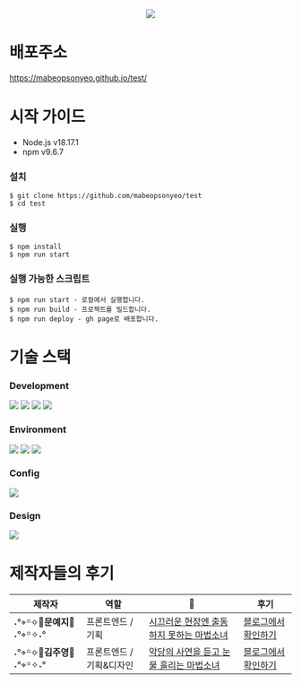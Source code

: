 <div align="center">
  <img src="https://github.com/mabeopsonyeo/test/assets/37898263/7106da62-a5cd-4394-95e5-78cacc2b964c" />
</div>

# 배포주소
https://mabeopsonyeo.github.io/test/

# 시작 가이드
- Node.js v18.17.1
- npm v9.6.7
  
### 설치
```
$ git clone https://github.com/mabeopsonyeo/test
$ cd test
```

### 실행
```
$ npm install
$ npm run start
```

### 실행 가능한 스크립트
```
$ npm run start - 로컬에서 실행합니다.
$ npm run build - 프로젝트를 빌드합니다.
$ npm run deploy - gh page로 배포합니다.
```

# 기술 스택
### Development
<img src="https://img.shields.io/badge/TypeScript-3178C6?style=for-the-badge&logo=typescript&logoColor=white"> <img src="https://img.shields.io/badge/React-61DAFB?style=for-the-badge&logo=react&logoColor=black"> <img src="https://img.shields.io/badge/Recoil-3578E5?style=for-the-badge&logo=recoil&logoColor=white"> <img src="https://img.shields.io/badge/styled components-DB7093?style=for-the-badge&logo=styledcomponents&logoColor=white">

### Environment
<img src="https://img.shields.io/badge/Git-F05032?style=for-the-badge&logo=git&logoColor=white"> <img src="https://img.shields.io/badge/GitHub-181717?style=for-the-badge&logo=github&logoColor=white"> <img src="https://img.shields.io/badge/Visual Studio Code-007ACC?style=for-the-badge&logo=visualstudiocode&logoColor=white">

### Config
<img src="https://img.shields.io/badge/NPM-CB3837?style=for-the-badge&logo=npm&logoColor=white">

### Design
<img src="https://img.shields.io/badge/Figma-F24E1E?style=for-the-badge&logo=figma&logoColor=white">


# 제작자들의 후기
|제작자|역할| 🧙 |후기|
|------|---|---|---|
|˖°⌖꙳✧🩵**문예지**🩵˖°⌖꙳✧˖°|프론트엔드 / 기획|[시끄러운 현장엔 출동하지 못하는 마법소녀](https://mabeopsonyeo.github.io/test/results/INTJ/)|[블로그에서 확인하기](https://velog.io/@moonelysian/%EB%88%88-%EB%96%A0%EB%B3%B4%EB%8B%88-%EB%A7%88%EB%B2%95%EC%86%8C%EB%85%80)|
|˖°⌖꙳✧💜**김주영**💜˖°⌖꙳✧˖°|프론트엔드 / 기획&디자인|[악당의 사연을 듣고 눈물 흘리는 마법소녀](https://mabeopsonyeo.github.io/test/results/ENFP/)|[블로그에서 확인하기](https://velog.io/@kroongft/%EB%A7%88%EB%B2%95%EC%86%8C%EB%85%80-MBTI-%ED%85%8C%EC%8A%A4%ED%8A%B8-%EC%A0%9C%EC%9E%91%EA%B8%B0)|


